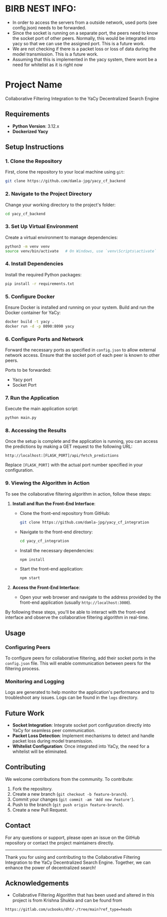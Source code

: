 # BIRB NEST INFO:
- In order to access the servers from a outside network, used ports (see config.json) needs to be forwarded. 
- Since the socket is running on a separate port, the peers need to know the socket port of other peers. Normally,
this would be integrated into yacy so that we can use the assigned port. This is a future work.
- We are not checking if there is a packet loss or loss of data during the model transmission. This is a future work.
- Assuming that this is implemented in the yacy system, there wont be a need for whitelist as it is right now

# Project Name

Collaborative Filtering Integration to the YaCy Decentralized Search Engine

## Requirements

- **Python Version**: 3.12.x
- **Dockerized Yacy**

## Setup Instructions

### 1. Clone the Repository

First, clone the repository to your local machine using `git`:

```sh
git clone https://github.com/damla-jpg/yacy_cf_backend
```

### 2. Navigate to the Project Directory

Change your working directory to the project's folder:

```sh
cd yacy_cf_backend
```

### 3. Set Up Virtual Environment

Create a virtual environment to manage dependencies:

```sh
python3 -m venv venv
source venv/bin/activate   # On Windows, use `venv\Scripts\activate`
```

### 4. Install Dependencies

Install the required Python packages:

```sh
pip install -r requirements.txt
```

### 5. Configure Docker

Ensure Docker is installed and running on your system. Build and run the Docker container for YaCy:

```sh
docker build -t yacy .
docker run -d -p 8090:8090 yacy
```

### 6. Configure Ports and Network

Forward the necessary ports as specified in `config.json` to allow external network access. Ensure that the socket port of each peer is known to other peers.

Ports to be forwarded:
- Yacy port
- Socket Port

### 7. Run the Application

Execute the main application script:

```sh
python main.py
```

### 8. Accessing the Results

Once the setup is complete and the application is running, you can access the predictions by making a GET request to the following URL:

```
http://localhost:[FLASK_PORT]/api/fetch_predictions
```

Replace `[FLASK_PORT]` with the actual port number specified in your configuration.

### 9. Viewing the Algorithm in Action

To see the collaborative filtering algorithm in action, follow these steps:

1. **Install and Run the Front-End Interface**:
   - Clone the front-end repository from GitHub:

     ```sh
     git clone https://github.com/damla-jpg/yacy_cf_integration
     ```

   - Navigate to the front-end directory:

     ```sh
     cd yacy_cf_integration
     ```

   - Install the necessary dependencies:

     ```sh
     npm install
     ```

   - Start the front-end application:

     ```sh
     npm start
     ```

2. **Access the Front-End Interface**:
   - Open your web browser and navigate to the address provided by the front-end application (usually `http://localhost:3000`).

By following these steps, you'll be able to interact with the front-end interface and observe the collaborative filtering algorithm in real-time.

## Usage

### Configuring Peers

To configure peers for collaborative filtering, add their socket ports in the `config.json` file. This will enable communication between peers for the filtering process.

### Monitoring and Logging

Logs are generated to help monitor the application's performance and to troubleshoot any issues. Logs can be found in the `logs` directory.

## Future Work

- **Socket Integration**: Integrate socket port configuration directly into YaCy for seamless peer communication.
- **Packet Loss Detection**: Implement mechanisms to detect and handle packet loss during model transmission.
- **Whitelist Configuration**: Once integrated into YaCy, the need for a whitelist will be eliminated.

## Contributing

We welcome contributions from the community. To contribute:

1. Fork the repository.
2. Create a new branch (`git checkout -b feature-branch`).
3. Commit your changes (`git commit -am 'Add new feature'`).
4. Push to the branch (`git push origin feature-branch`).
5. Create a new Pull Request.

## Contact

For any questions or support, please open an issue on the GitHub repository or contact the project maintainers directly.

---

Thank you for using and contributing to the Collaborative Filtering Integration to the YaCy Decentralized Search Engine. Together, we can enhance the power of decentralized search!

## Acknowledgements
- Collabrative Filtering Algorithm that has been used and altered in this project is from Krishna Shukla and can be found from

```sh
https://gitlab.com/ucbooks/dht/-/tree/main?ref_type=heads
```